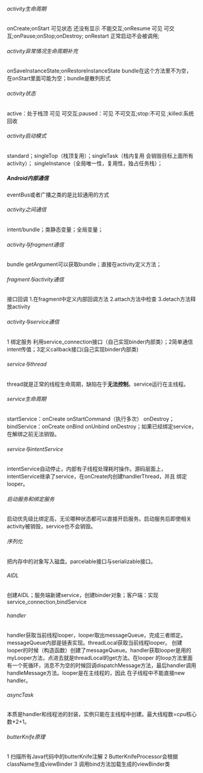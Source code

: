 ###### activity生命周期
onCreate;onStart 可见状态 还没有显示 不能交互;onResume 可见 可交互;onPause;onStop;onDestroy;
onRestart 正常启动不会被调用;
###### activity异常情况生命周期补充
onSaveInstanceState;onRestoreInstanceState bundle在这个方法里不为空，在onStart里面可能为空；bundle是散列形式
###### activity状态
active：处于栈顶 可见 可交互;paused：可见 不可交互;stop:不可见 ;killed:系统回收
###### activity启动模式
standard；singleTop（栈顶复用）；singleTask（栈内复用 会销毁目标上面所有activity）；
singleInstance（全局唯一性，复用性，独占任务栈）；
##### Android内部通信
eventBus或者广播之类的是比较通用的方式
###### activity之间通信
intent/bundle；类静态变量；全局变量；
###### activity与fragment通信
bundle getArgument可以获取bundle；直接在activity定义方法；
###### fragment与activity通信
接口回调 1.在fragment中定义内部回调方法 2.attach方法中检查 3.detach方法释放activity
###### activity与service通信
1 绑定服务 利用service_connection接口（自己实现binder内部类）；2简单通信 intent传值；3定义callback接口(自己实现binder内部类)
###### service与thread
thread就是正常的线程生命周期，缺陷在于**无法控制**。service运行在主线程。
###### service生命周期
startService：onCreate onStartCommand（执行多次） onDestroy；
bindService：onCreate onBind onUnbind onDestroy；如果已经绑定service，在解绑之前无法销毁。
###### service与intentService
intentService自动停止，内部有子线程处理耗时操作。源码层面上，intentService继承了service，在onCreate内创建handlerThread，并且
绑定looper。
###### 启动服务和绑定服务
启动优先级比绑定高，无论哪种状态都可以直接开启服务。启动服务后即使相关activity被销毁，service也不会销毁。
###### 序列化
把内存中的对象写入磁盘。parcelable接口与serializable接口。
###### AIDL
创建AIDL；服务端新建service，创建binder对象；客户端：实现service_connection,bindService 
###### handler
handler获取当前线程looper，looper取出messageQueue，完成三者绑定。messageQueue内部是链表实现。threadLocal获取当前线程looper。
创建looper的时候（构造函数）创建了messageQueue。handler获取looper是用的myLooper方法，点进去就是threadLocal的get方法。在looper
的loop方法里面有一个死循环，消息不为空的时候回调dispatchMessage方法，最后handler调用handleMessage方法。looper是在主线程的，因此
在子线程中不能直接new handler。
###### asyncTask
本质是handler和线程池的封装，实例只能在主线程中创建。最大线程数=cpu核心数*2+1。
###### butterKnife原理
1 扫描所有Java代码中的butterKnife注解 2 ButterKnifeProcessor会根据className生成viewBinder 3 调用bind方法加载生成的viewBinder类